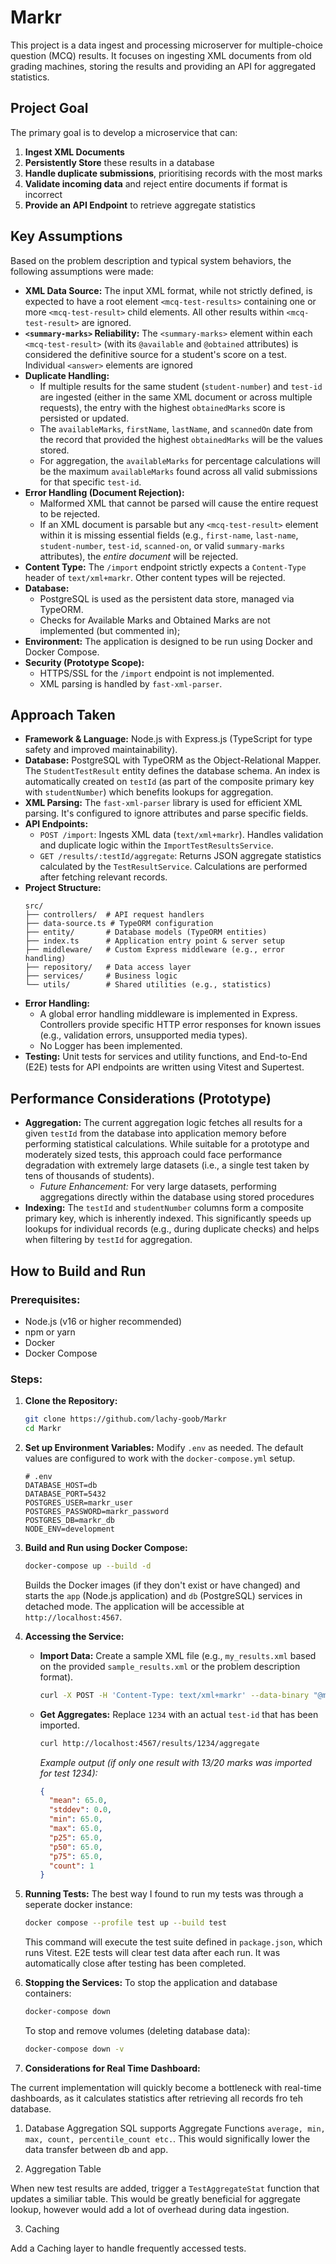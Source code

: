 # Markr

This project is a data ingest and processing microserver for multiple-choice question (MCQ) results.
It focuses on ingesting XML documents from old grading machines, storing the results and providing an API
for aggregated statistics.

## Project Goal

The primary goal is to develop a microservice that can:

1. **Ingest XML Documents**
2. **Persistently Store** these results in a database
3. **Handle duplicate submissions**, prioritising records with the most marks
4. **Validate incoming data** and reject entire documents if format is incorrect
5. **Provide an API Endpoint** to retrieve aggregate statistics

## Key Assumptions

Based on the problem description and typical system behaviors, the following assumptions were made:

- **XML Data Source:** The input XML format, while not strictly defined, is expected to have a root element `<mcq-test-results>` containing one or more `<mcq-test-result>` child elements. All other results within `<mcq-test-result>` are ignored.
- **`<summary-marks>` Reliability:** The `<summary-marks>` element within each `<mcq-test-result>` (with its `@available` and `@obtained` attributes) is considered the definitive source for a student's score on a test. Individual `<answer>` elements are ignored
- **Duplicate Handling:**
  - If multiple results for the same student (`student-number`) and `test-id` are ingested (either in the same XML document or across multiple requests), the entry with the highest `obtainedMarks` score is persisted or updated.
  - The `availableMarks`, `firstName`, `lastName`, and `scannedOn` date from the record that provided the highest `obtainedMarks` will be the values stored.
  - For aggregation, the `availableMarks` for percentage calculations will be the maximum `availableMarks` found across all valid submissions for that specific `test-id`.
- **Error Handling (Document Rejection):**
  - Malformed XML that cannot be parsed will cause the entire request to be rejected.
  - If an XML document is parsable but any `<mcq-test-result>` element within it is missing essential fields (e.g., `first-name`, `last-name`, `student-number`, `test-id`, `scanned-on`, or valid `summary-marks` attributes), the _entire document_ will be rejected.
- **Content Type:** The `/import` endpoint strictly expects a `Content-Type` header of `text/xml+markr`. Other content types will be rejected.
- **Database:**
  - PostgreSQL is used as the persistent data store, managed via TypeORM.
  - Checks for Available Marks and Obtained Marks are not implemented (but commented in);
- **Environment:** The application is designed to be run using Docker and Docker Compose.
- **Security (Prototype Scope):**
  - HTTPS/SSL for the `/import` endpoint is not implemented.
  - XML parsing is handled by `fast-xml-parser`.

## Approach Taken

- **Framework & Language:** Node.js with Express.js (TypeScript for type safety and improved maintainability).
- **Database:** PostgreSQL with TypeORM as the Object-Relational Mapper. The `StudentTestResult` entity defines the database schema. An index is automatically created on `testId` (as part of the composite primary key with `studentNumber`) which benefits lookups for aggregation.
- **XML Parsing:** The `fast-xml-parser` library is used for efficient XML parsing. It's configured to ignore attributes and parse specific fields.
- **API Endpoints:**
  - `POST /import`: Ingests XML data (`text/xml+markr`). Handles validation and duplicate logic within the `ImportTestResultsService`.
  - `GET /results/:testId/aggregate`: Returns JSON aggregate statistics calculated by the `TestResultService`. Calculations are performed after fetching relevant records.
- **Project Structure:**
  ```
  src/
  ├── controllers/  # API request handlers
  ├── data-source.ts # TypeORM configuration
  ├── entity/       # Database models (TypeORM entities)
  ├── index.ts      # Application entry point & server setup
  ├── middleware/   # Custom Express middleware (e.g., error handling)
  ├── repository/   # Data access layer
  ├── services/     # Business logic
  └── utils/        # Shared utilities (e.g., statistics)
  ```
- **Error Handling:**
  - A global error handling middleware is implemented in Express. Controllers provide specific HTTP error responses for known issues (e.g., validation errors, unsupported media types).
  - No Logger has been implemented.
- **Testing:** Unit tests for services and utility functions, and End-to-End (E2E) tests for API endpoints are written using Vitest and Supertest.

## Performance Considerations (Prototype)

- **Aggregation:** The current aggregation logic fetches all results for a given `testId` from the database into application memory before performing statistical calculations. While suitable for a prototype and moderately sized tests, this approach could face performance degradation with extremely large datasets (i.e., a single test taken by tens of thousands of students).
  - _Future Enhancement:_ For very large datasets, performing aggregations directly within the database using stored procedures
- **Indexing:** The `testId` and `studentNumber` columns form a composite primary key, which is inherently indexed. This significantly speeds up lookups for individual records (e.g., during duplicate checks) and helps when filtering by `testId` for aggregation.

## How to Build and Run

### Prerequisites:

- Node.js (v16 or higher recommended)
- npm or yarn
- Docker
- Docker Compose

### Steps:

1.  **Clone the Repository:**

    ```bash
    git clone https://github.com/lachy-goob/Markr
    cd Markr
    ```

2.  **Set up Environment Variables:**
    Modify `.env` as needed. The default values are configured to work with the `docker-compose.yml` setup.

    ```dotenv
    # .env
    DATABASE_HOST=db
    DATABASE_PORT=5432
    POSTGRES_USER=markr_user
    POSTGRES_PASSWORD=markr_password
    POSTGRES_DB=markr_db
    NODE_ENV=development
    ```

3.  **Build and Run using Docker Compose:**

    ```bash
    docker-compose up --build -d
    ```

    Builds the Docker images (if they don't exist or have changed) and starts the `app` (Node.js application) and `db` (PostgreSQL) services in detached mode.
    The application will be accessible at `http://localhost:4567`.

4.  **Accessing the Service:**

    - **Import Data:**
      Create a sample XML file (e.g., `my_results.xml` based on the provided `sample_results.xml` or the problem description format).

      ```bash
      curl -X POST -H 'Content-Type: text/xml+markr' --data-binary "@my_results.xml" http://localhost:4567/import
      ```

    - **Get Aggregates:**
      Replace `1234` with an actual `test-id` that has been imported.
      ```bash
      curl http://localhost:4567/results/1234/aggregate
      ```
      _Example output (if only one result with 13/20 marks was imported for test 1234):_
      ```json
      {
        "mean": 65.0,
        "stddev": 0.0,
        "min": 65.0,
        "max": 65.0,
        "p25": 65.0,
        "p50": 65.0,
        "p75": 65.0,
        "count": 1
      }
      ```

5.  **Running Tests:**
    The best way I found to run my tests was through a seperate docker instance:

    ```bash
    docker compose --profile test up --build test
    ```

    This command will execute the test suite defined in `package.json`, which runs Vitest. E2E tests will clear test data after each run.
    It was automatically close after testing has been completed.

6.  **Stopping the Services:**
    To stop the application and database containers:

    ```bash
    docker-compose down
    ```

    To stop and remove volumes (deleting database data):

    ```bash
    docker-compose down -v
    ```

7.  **Considerations for Real Time Dashboard:**

The current implementation will quickly become a bottleneck with real-time dashboards, as it calculates statistics after retrieving all records fro teh database.

1. Database Aggregation
   SQL supports Aggregate Functions `average, min, max, count, percentile_count etc.`. This would significally lower the data transfer between db and app.

2. Aggregation Table

When new test results are added, trigger a `TestAggregateStat` function that updates a similiar table. This would be greatly beneficial for aggregate lookup, however would add a lot of overhead during data ingestion.

3. Caching

Add a Caching layer to handle frequently accessed tests.
